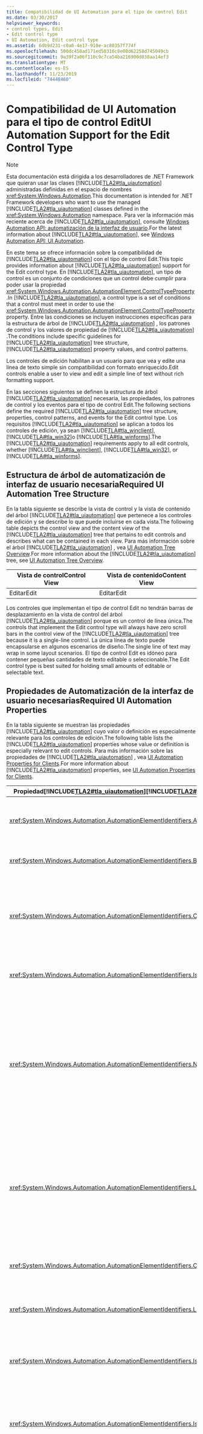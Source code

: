```yaml
---
title: Compatibilidad de UI Automation para el tipo de control Edit
ms.date: 03/30/2017
helpviewer_keywords:
- control types, Edit
- Edit control type
- UI Automation, Edit control type
ms.assetid: 6db9d231-c0a0-4e17-910e-ac80357f774f
ms.openlocfilehash: 500dc450ad171ed50316c8e08d62258d745049cb
ms.sourcegitcommit: 9a39f2a06f110c9c7ca54ba216900d038aa14ef3
ms.translationtype: MT
ms.contentlocale: es-ES
ms.lasthandoff: 11/23/2019
ms.locfileid: "74448460"
---
```

# <a name="ui-automation-support-for-the-edit-control-type"></a><span data-ttu-id="16788-102">Compatibilidad de UI Automation para el tipo de control Edit</span><span class="sxs-lookup"><span data-stu-id="16788-102">UI Automation Support for the Edit Control Type</span></span>

> [!NOTE]
> <span data-ttu-id="16788-103">Esta documentación está dirigida a los desarrolladores de .NET Framework que quieran usar las clases [!INCLUDE[TLA2#tla_uiautomation](../../../includes/tla2sharptla-uiautomation-md.md)] administradas definidas en el espacio de nombres <xref:System.Windows.Automation>.</span><span class="sxs-lookup"><span data-stu-id="16788-103">This documentation is intended for .NET Framework developers who want to use the managed [!INCLUDE[TLA2#tla_uiautomation](../../../includes/tla2sharptla-uiautomation-md.md)] classes defined in the <xref:System.Windows.Automation> namespace.</span></span> <span data-ttu-id="16788-104">Para ver la información más reciente acerca de [!INCLUDE[TLA2#tla_uiautomation](../../../includes/tla2sharptla-uiautomation-md.md)], consulte [Windows Automation API: automatización de la interfaz de usuario](/windows/win32/winauto/entry-uiauto-win32).</span><span class="sxs-lookup"><span data-stu-id="16788-104">For the latest information about [!INCLUDE[TLA2#tla_uiautomation](../../../includes/tla2sharptla-uiautomation-md.md)], see [Windows Automation API: UI Automation](/windows/win32/winauto/entry-uiauto-win32).</span></span>

<span data-ttu-id="16788-105">En este tema se ofrece información sobre la compatibilidad de [!INCLUDE[TLA2#tla_uiautomation](../../../includes/tla2sharptla-uiautomation-md.md)] con el tipo de control Edit.</span><span class="sxs-lookup"><span data-stu-id="16788-105">This topic provides information about [!INCLUDE[TLA2#tla_uiautomation](../../../includes/tla2sharptla-uiautomation-md.md)] support for the Edit control type.</span></span> <span data-ttu-id="16788-106">En [!INCLUDE[TLA2#tla_uiautomation](../../../includes/tla2sharptla-uiautomation-md.md)], un tipo de control es un conjunto de condiciones que un control debe cumplir para poder usar la propiedad <xref:System.Windows.Automation.AutomationElement.ControlTypeProperty> .</span><span class="sxs-lookup"><span data-stu-id="16788-106">In [!INCLUDE[TLA2#tla_uiautomation](../../../includes/tla2sharptla-uiautomation-md.md)], a control type is a set of conditions that a control must meet in order to use the <xref:System.Windows.Automation.AutomationElement.ControlTypeProperty> property.</span></span> <span data-ttu-id="16788-107">Entre las condiciones se incluyen instrucciones específicas para la estructura de árbol de [!INCLUDE[TLA2#tla_uiautomation](../../../includes/tla2sharptla-uiautomation-md.md)] , los patrones de control y los valores de propiedad de [!INCLUDE[TLA2#tla_uiautomation](../../../includes/tla2sharptla-uiautomation-md.md)] .</span><span class="sxs-lookup"><span data-stu-id="16788-107">The conditions include specific guidelines for [!INCLUDE[TLA2#tla_uiautomation](../../../includes/tla2sharptla-uiautomation-md.md)] tree structure, [!INCLUDE[TLA2#tla_uiautomation](../../../includes/tla2sharptla-uiautomation-md.md)] property values, and control patterns.</span></span>

<span data-ttu-id="16788-108">Los controles de edición habilitan a un usuario para que vea y edite una línea de texto simple sin compatibilidad con formato enriquecido.</span><span class="sxs-lookup"><span data-stu-id="16788-108">Edit controls enable a user to view and edit a simple line of text without rich formatting support.</span></span>

<span data-ttu-id="16788-109">En las secciones siguientes se definen la estructura de árbol [!INCLUDE[TLA2#tla_uiautomation](../../../includes/tla2sharptla-uiautomation-md.md)] necesaria, las propiedades, los patrones de control y los eventos para el tipo de control Edit.</span><span class="sxs-lookup"><span data-stu-id="16788-109">The following sections define the required [!INCLUDE[TLA2#tla_uiautomation](../../../includes/tla2sharptla-uiautomation-md.md)] tree structure, properties, control patterns, and events for the Edit control type.</span></span> <span data-ttu-id="16788-110">Los requisitos [!INCLUDE[TLA2#tla_uiautomation](../../../includes/tla2sharptla-uiautomation-md.md)] se aplican a todos los controles de edición, ya sean [!INCLUDE[TLA#tla_winclient](../../../includes/tlasharptla-winclient-md.md)], [!INCLUDE[TLA#tla_win32](../../../includes/tlasharptla-win32-md.md)]o [!INCLUDE[TLA#tla_winforms](../../../includes/tlasharptla-winforms-md.md)].</span><span class="sxs-lookup"><span data-stu-id="16788-110">The [!INCLUDE[TLA2#tla_uiautomation](../../../includes/tla2sharptla-uiautomation-md.md)] requirements apply to all edit controls, whether [!INCLUDE[TLA#tla_winclient](../../../includes/tlasharptla-winclient-md.md)], [!INCLUDE[TLA#tla_win32](../../../includes/tlasharptla-win32-md.md)], or [!INCLUDE[TLA#tla_winforms](../../../includes/tlasharptla-winforms-md.md)].</span></span>

<a name="Required_UI_Automation_Tree_Structure"></a>

## <a name="required-ui-automation-tree-structure"></a><span data-ttu-id="16788-111">Estructura de árbol de automatización de interfaz de usuario necesaria</span><span class="sxs-lookup"><span data-stu-id="16788-111">Required UI Automation Tree Structure</span></span>

<span data-ttu-id="16788-112">En la tabla siguiente se describe la vista de control y la vista de contenido del árbol [!INCLUDE[TLA2#tla_uiautomation](../../../includes/tla2sharptla-uiautomation-md.md)] que pertenece a los controles de edición y se describe lo que puede incluirse en cada vista.</span><span class="sxs-lookup"><span data-stu-id="16788-112">The following table depicts the control view and the content view of the [!INCLUDE[TLA2#tla_uiautomation](../../../includes/tla2sharptla-uiautomation-md.md)] tree that pertains to edit controls and describes what can be contained in each view.</span></span> <span data-ttu-id="16788-113">Para más información sobre el árbol [!INCLUDE[TLA2#tla_uiautomation](../../../includes/tla2sharptla-uiautomation-md.md)] , vea [UI Automation Tree Overview](ui-automation-tree-overview.md).</span><span class="sxs-lookup"><span data-stu-id="16788-113">For more information about the [!INCLUDE[TLA2#tla_uiautomation](../../../includes/tla2sharptla-uiautomation-md.md)] tree, see [UI Automation Tree Overview](ui-automation-tree-overview.md).</span></span>

|<span data-ttu-id="16788-114">Vista de control</span><span class="sxs-lookup"><span data-stu-id="16788-114">Control View</span></span>|<span data-ttu-id="16788-115">Vista de contenido</span><span class="sxs-lookup"><span data-stu-id="16788-115">Content View</span></span>|
|------------------|------------------|
|<span data-ttu-id="16788-116">Editar</span><span class="sxs-lookup"><span data-stu-id="16788-116">Edit</span></span>|<span data-ttu-id="16788-117">Editar</span><span class="sxs-lookup"><span data-stu-id="16788-117">Edit</span></span>|

<span data-ttu-id="16788-118">Los controles que implementan el tipo de control Edit no tendrán barras de desplazamiento en la vista de control del árbol [!INCLUDE[TLA2#tla_uiautomation](../../../includes/tla2sharptla-uiautomation-md.md)] porque es un control de línea única.</span><span class="sxs-lookup"><span data-stu-id="16788-118">The controls that implement the Edit control type will always have zero scroll bars in the control view of the [!INCLUDE[TLA2#tla_uiautomation](../../../includes/tla2sharptla-uiautomation-md.md)] tree because it is a single-line control.</span></span> <span data-ttu-id="16788-119">La única línea de texto puede encapsularse en algunos escenarios de diseño.</span><span class="sxs-lookup"><span data-stu-id="16788-119">The single line of text may wrap in some layout scenarios.</span></span> <span data-ttu-id="16788-120">El tipo de control Edit es idóneo para contener pequeñas cantidades de texto editable o seleccionable.</span><span class="sxs-lookup"><span data-stu-id="16788-120">The Edit control type is best suited for holding small amounts of editable or selectable text.</span></span>

<a name="Required_UI_Automation_Properties"></a>

## <a name="required-ui-automation-properties"></a><span data-ttu-id="16788-121">Propiedades de Automatización de la interfaz de usuario necesarias</span><span class="sxs-lookup"><span data-stu-id="16788-121">Required UI Automation Properties</span></span>

<span data-ttu-id="16788-122">En la tabla siguiente se muestran las propiedades [!INCLUDE[TLA2#tla_uiautomation](../../../includes/tla2sharptla-uiautomation-md.md)] cuyo valor o definición es especialmente relevante para los controles de edición.</span><span class="sxs-lookup"><span data-stu-id="16788-122">The following table lists the [!INCLUDE[TLA2#tla_uiautomation](../../../includes/tla2sharptla-uiautomation-md.md)] properties whose value or definition is especially relevant to edit controls.</span></span> <span data-ttu-id="16788-123">Para más información sobre las propiedades de [!INCLUDE[TLA2#tla_uiautomation](../../../includes/tla2sharptla-uiautomation-md.md)] , vea [UI Automation Properties for Clients](ui-automation-properties-for-clients.md).</span><span class="sxs-lookup"><span data-stu-id="16788-123">For more information about [!INCLUDE[TLA2#tla_uiautomation](../../../includes/tla2sharptla-uiautomation-md.md)] properties, see [UI Automation Properties for Clients](ui-automation-properties-for-clients.md).</span></span>

|<span data-ttu-id="16788-124">Propiedad[!INCLUDE[TLA2#tla_uiautomation](../../../includes/tla2sharptla-uiautomation-md.md)]</span><span class="sxs-lookup"><span data-stu-id="16788-124">[!INCLUDE[TLA2#tla_uiautomation](../../../includes/tla2sharptla-uiautomation-md.md)] Property</span></span>|<span data-ttu-id="16788-125">Valor</span><span class="sxs-lookup"><span data-stu-id="16788-125">Value</span></span>|<span data-ttu-id="16788-126">Notas</span><span class="sxs-lookup"><span data-stu-id="16788-126">Notes</span></span>|
|------------------------------------------------------------------------------------|-----------|-----------|
|<xref:System.Windows.Automation.AutomationElementIdentifiers.AutomationIdProperty>|<span data-ttu-id="16788-127">Vea las notas.</span><span class="sxs-lookup"><span data-stu-id="16788-127">See notes.</span></span>|<span data-ttu-id="16788-128">El valor de esta propiedad debe ser único en todos los controles de una aplicación.</span><span class="sxs-lookup"><span data-stu-id="16788-128">The value of this property needs to be unique across all controls in an application.</span></span>|
|<xref:System.Windows.Automation.AutomationElementIdentifiers.BoundingRectangleProperty>|<span data-ttu-id="16788-129">Vea las notas.</span><span class="sxs-lookup"><span data-stu-id="16788-129">See notes.</span></span>|<span data-ttu-id="16788-130">El rectángulo exterior que contiene el control completo.</span><span class="sxs-lookup"><span data-stu-id="16788-130">The outermost rectangle that contains the whole control.</span></span>|
|<xref:System.Windows.Automation.AutomationElementIdentifiers.ClickablePointProperty>|<span data-ttu-id="16788-131">Vea las notas.</span><span class="sxs-lookup"><span data-stu-id="16788-131">See notes.</span></span>|<span data-ttu-id="16788-132">El control de edición debe tener un punto en el que se pueda hacer clic que dé enfoque de entrada a la parte de edición del control cuando un usuario hace clic en el mouse allí.</span><span class="sxs-lookup"><span data-stu-id="16788-132">The edit control must have a clickable point that gives input focus to the edit portion of the control when a user clicks the mouse there.</span></span>|
|<xref:System.Windows.Automation.AutomationElementIdentifiers.IsKeyboardFocusableProperty>|<span data-ttu-id="16788-133">Vea las notas.</span><span class="sxs-lookup"><span data-stu-id="16788-133">See notes.</span></span>|<span data-ttu-id="16788-134">Si el control puede recibir el enfoque del teclado, debe admitir esta propiedad.</span><span class="sxs-lookup"><span data-stu-id="16788-134">If the control can receive keyboard focus, it must support this property.</span></span>|
|<xref:System.Windows.Automation.AutomationElementIdentifiers.NameProperty>|<span data-ttu-id="16788-135">Vea las notas.</span><span class="sxs-lookup"><span data-stu-id="16788-135">See notes.</span></span>|<span data-ttu-id="16788-136">El nombre del control de edición se genera normalmente desde una etiqueta de texto estático.</span><span class="sxs-lookup"><span data-stu-id="16788-136">The name of the edit control is typically generated from a static text label.</span></span> <span data-ttu-id="16788-137">Si no hay ninguna etiqueta de texto estático, el desarrollador de aplicaciones debe asignar un valor de propiedad para `Name` .</span><span class="sxs-lookup"><span data-stu-id="16788-137">If there is not a static text label, a property value for `Name` must be assigned by the application developer.</span></span> <span data-ttu-id="16788-138">La propiedad `Name` nunca debe incluir el contenido textual del control de edición.</span><span class="sxs-lookup"><span data-stu-id="16788-138">The `Name` property should never contain the textual contents of the edit control.</span></span>|
|<xref:System.Windows.Automation.AutomationElementIdentifiers.LabeledByProperty>|<span data-ttu-id="16788-139">Vea las notas.</span><span class="sxs-lookup"><span data-stu-id="16788-139">See notes.</span></span>|<span data-ttu-id="16788-140">Si hay una etiqueta de texto estático asociada al control, esta propiedad debe exponer una referencia a ese control.</span><span class="sxs-lookup"><span data-stu-id="16788-140">If there is a static text label associated with the control, then this property must expose a reference to that control.</span></span> <span data-ttu-id="16788-141">Si el control de texto es un subcomponente de otro control, no tendrá un conjunto de propiedades `LabeledBy` .</span><span class="sxs-lookup"><span data-stu-id="16788-141">If the text control is a subcomponent of another control, it will not have a `LabeledBy` property set.</span></span>|
|<xref:System.Windows.Automation.AutomationElementIdentifiers.ControlTypeProperty>|<span data-ttu-id="16788-142">Editar</span><span class="sxs-lookup"><span data-stu-id="16788-142">Edit</span></span>|<span data-ttu-id="16788-143">Este valor es el mismo para todos los marcos de trabajo [!INCLUDE[TLA2#tla_ui](../../../includes/tla2sharptla-ui-md.md)] .</span><span class="sxs-lookup"><span data-stu-id="16788-143">This value is the same for all [!INCLUDE[TLA2#tla_ui](../../../includes/tla2sharptla-ui-md.md)] frameworks.</span></span>|
|<xref:System.Windows.Automation.AutomationElementIdentifiers.LocalizedControlTypeProperty>|<span data-ttu-id="16788-144">"edición"</span><span class="sxs-lookup"><span data-stu-id="16788-144">"edit"</span></span>|<span data-ttu-id="16788-145">Cadena localizada que corresponde al tipo de control Edit.</span><span class="sxs-lookup"><span data-stu-id="16788-145">Localized string corresponding to the Edit control type.</span></span>|
|<xref:System.Windows.Automation.AutomationElementIdentifiers.IsContentElementProperty>|<span data-ttu-id="16788-146">True</span><span class="sxs-lookup"><span data-stu-id="16788-146">True</span></span>|<span data-ttu-id="16788-147">El control de edición siempre se incluye en la vista de contenido del árbol [!INCLUDE[TLA2#tla_uiautomation](../../../includes/tla2sharptla-uiautomation-md.md)] .</span><span class="sxs-lookup"><span data-stu-id="16788-147">The edit control is always included in the content view of the [!INCLUDE[TLA2#tla_uiautomation](../../../includes/tla2sharptla-uiautomation-md.md)] tree.</span></span>|
|<xref:System.Windows.Automation.AutomationElementIdentifiers.IsControlElementProperty>|<span data-ttu-id="16788-148">True</span><span class="sxs-lookup"><span data-stu-id="16788-148">True</span></span>|<span data-ttu-id="16788-149">El control de edición siempre se incluye en la vista de control del árbol [!INCLUDE[TLA2#tla_uiautomation](../../../includes/tla2sharptla-uiautomation-md.md)] .</span><span class="sxs-lookup"><span data-stu-id="16788-149">The edit control is always included in the control view of the [!INCLUDE[TLA2#tla_uiautomation](../../../includes/tla2sharptla-uiautomation-md.md)] tree.</span></span>|
|<xref:System.Windows.Automation.AutomationElementIdentifiers.IsPasswordProperty>|<span data-ttu-id="16788-150">Vea las notas.</span><span class="sxs-lookup"><span data-stu-id="16788-150">See notes.</span></span>|<span data-ttu-id="16788-151">Debe establecerse en true en controles de edición que contienen contraseñas.</span><span class="sxs-lookup"><span data-stu-id="16788-151">Must be set to true on edit controls that contain passwords.</span></span> <span data-ttu-id="16788-152">Si un control de edición contiene el contenido de la contraseña, esta propiedad se puede usar por un lector de pantalla para determinar si las pulsaciones de teclas se deben leer cuando el usuario las introduce.</span><span class="sxs-lookup"><span data-stu-id="16788-152">If an edit control does contain Password contents then this property can be used by a screen reader to determine whether keystrokes should be read out as the user types them.</span></span>|

<a name="Required_UI_Automation_Control_Patterns"></a>

## <a name="required-ui-automation-control-patterns-and-properties"></a><span data-ttu-id="16788-153">Propiedades y patrones de control de Automatización de la interfaz de usuario necesarios</span><span class="sxs-lookup"><span data-stu-id="16788-153">Required UI Automation Control Patterns and Properties</span></span>

<span data-ttu-id="16788-154">En la tabla siguiente se muestran los patrones de control que se deben admitir por todos los controles de edición.</span><span class="sxs-lookup"><span data-stu-id="16788-154">The following table lists the control patterns required to be supported by all edit controls.</span></span> <span data-ttu-id="16788-155">Para más información sobre los patrones de control, vea [UI Automation Control Patterns Overview](ui-automation-control-patterns-overview.md).</span><span class="sxs-lookup"><span data-stu-id="16788-155">For more information about control patterns, see [UI Automation Control Patterns Overview](ui-automation-control-patterns-overview.md).</span></span>

|<span data-ttu-id="16788-156">Patrón de control/propiedad de patrón de control</span><span class="sxs-lookup"><span data-stu-id="16788-156">Control Pattern/Control Pattern Property</span></span>|<span data-ttu-id="16788-157">Soporte técnico/valor</span><span class="sxs-lookup"><span data-stu-id="16788-157">Support/Value</span></span>|<span data-ttu-id="16788-158">Notas</span><span class="sxs-lookup"><span data-stu-id="16788-158">Notes</span></span>|
|-----------------------------------------------|--------------------|-----------|
|<xref:System.Windows.Automation.Provider.ITextProvider>|<span data-ttu-id="16788-159">Depende</span><span class="sxs-lookup"><span data-stu-id="16788-159">Depends</span></span>|<span data-ttu-id="16788-160">Los controles de edición deben admitir el patrón de control Text porque siempre debe haber información de texto detallada disponible para los clientes.</span><span class="sxs-lookup"><span data-stu-id="16788-160">Edit controls should support the Text control pattern because detailed text information should always be available for clients.</span></span>|
|<xref:System.Windows.Automation.Provider.IValueProvider>|<span data-ttu-id="16788-161">Depende</span><span class="sxs-lookup"><span data-stu-id="16788-161">Depends</span></span>|<span data-ttu-id="16788-162">Todos los controles de edición que toman una cadena deben exponer el patrón Value.</span><span class="sxs-lookup"><span data-stu-id="16788-162">All edit controls that take a string must expose the Value pattern.</span></span>|
|<xref:System.Windows.Automation.Provider.IValueProvider.IsReadOnly%2A>|<span data-ttu-id="16788-163">Vea las notas.</span><span class="sxs-lookup"><span data-stu-id="16788-163">See notes.</span></span>|<span data-ttu-id="16788-164">Se debe establecer esta propiedad para indicar si el control puede tener un valor establecido mediante programación o si es editable por el usuario.</span><span class="sxs-lookup"><span data-stu-id="16788-164">This property must be set to indicate whether the control can have a value set programmatically or is editable by the user.</span></span>|
|<xref:System.Windows.Automation.Provider.IValueProvider.Value%2A>|<span data-ttu-id="16788-165">Vea las notas.</span><span class="sxs-lookup"><span data-stu-id="16788-165">See notes.</span></span>|<span data-ttu-id="16788-166">Esta propiedad devolverá el contenido textual del control de edición.</span><span class="sxs-lookup"><span data-stu-id="16788-166">This property will return the textual contents of the edit control.</span></span> <span data-ttu-id="16788-167">Si la `IsPasswordProperty` se establece en `true`, esta propiedad debe provocar una `InvalidOperationException` cuando se solicite.</span><span class="sxs-lookup"><span data-stu-id="16788-167">If the `IsPasswordProperty` is set to `true`, this property must raise an `InvalidOperationException` when requested.</span></span>|
|<xref:System.Windows.Automation.Provider.IRangeValueProvider>|<span data-ttu-id="16788-168">Depende</span><span class="sxs-lookup"><span data-stu-id="16788-168">Depends</span></span>|<span data-ttu-id="16788-169">Todos los controles de edición que toman un intervalo numérico deben exponer el patrón de control Range Value.</span><span class="sxs-lookup"><span data-stu-id="16788-169">All edit controls that take a numeric range must expose Range Value control pattern.</span></span>|
|<xref:System.Windows.Automation.Provider.IRangeValueProvider.Minimum%2A>|<span data-ttu-id="16788-170">Vea las notas.</span><span class="sxs-lookup"><span data-stu-id="16788-170">See notes.</span></span>|<span data-ttu-id="16788-171">Esta propiedad debe ser el valor mínimo en el que se puede establecer el contenido del control de edición.</span><span class="sxs-lookup"><span data-stu-id="16788-171">This property must be the smallest value that the edit control's contents can be set to.</span></span>|
|<xref:System.Windows.Automation.Provider.IRangeValueProvider.Maximum%2A>|<span data-ttu-id="16788-172">Vea las notas.</span><span class="sxs-lookup"><span data-stu-id="16788-172">See notes.</span></span>|<span data-ttu-id="16788-173">Esta propiedad debe ser el valor máximo en el que se puede establecer el contenido del control de edición.</span><span class="sxs-lookup"><span data-stu-id="16788-173">This property must be the largest value that the edit control's contents can be set to.</span></span>|
|<xref:System.Windows.Automation.Provider.IRangeValueProvider.SmallChange%2A>|<span data-ttu-id="16788-174">Vea las notas.</span><span class="sxs-lookup"><span data-stu-id="16788-174">See notes.</span></span>|<span data-ttu-id="16788-175">Esta propiedad debe indicar el número de posiciones decimales en el que se puede establecer el valor.</span><span class="sxs-lookup"><span data-stu-id="16788-175">This property must indicate the number of decimal places that the value can be set to.</span></span> <span data-ttu-id="16788-176">Si la edición solo acepta enteros, la `SmallChangeProperty` debe ser 1.</span><span class="sxs-lookup"><span data-stu-id="16788-176">If the edit only take integers, the `SmallChangeProperty` must be 1.</span></span> <span data-ttu-id="16788-177">Si la edición acepta un intervalo de entre 1,0 y 2,0, la `SmallChangeProperty` debe ser 0,1.</span><span class="sxs-lookup"><span data-stu-id="16788-177">If the edit takes a range from 1.0 to 2.0, then the `SmallChangeProperty` must be 0.1.</span></span> <span data-ttu-id="16788-178">Si el control de edición acepta un intervalo de entre 1,0 y 2,0, la `SmallChangeProperty` debe ser 0,001.</span><span class="sxs-lookup"><span data-stu-id="16788-178">If the edit control takes a range from 1.00 to 2.00 then the `SmallChangeProperty` must be 0.001.</span></span>|
|<xref:System.Windows.Automation.Provider.IRangeValueProvider.LargeChange%2A>|`Null`|<span data-ttu-id="16788-179">Esta propiedad no necesita exponerse en un control de edición.</span><span class="sxs-lookup"><span data-stu-id="16788-179">This property does not need to be exposed on an edit control.</span></span>|
|<xref:System.Windows.Automation.Provider.IRangeValueProvider.Value%2A>|<span data-ttu-id="16788-180">Vea las notas.</span><span class="sxs-lookup"><span data-stu-id="16788-180">See notes.</span></span>|<span data-ttu-id="16788-181">Esta propiedad indicará el contenido numérico del control de edición.</span><span class="sxs-lookup"><span data-stu-id="16788-181">This property will indicate the numeric contents of the edit control.</span></span> <span data-ttu-id="16788-182">Cuando se establece un valor más preciso por un cliente [!INCLUDE[TLA2#tla_uiautomation](../../../includes/tla2sharptla-uiautomation-md.md)] dentro de los intervalos especificados en las propiedades `Minimum` y `Maximum` , la propiedad Value se redondeará automáticamente al valor aceptado más cercano.</span><span class="sxs-lookup"><span data-stu-id="16788-182">When a more precise value is set by a [!INCLUDE[TLA2#tla_uiautomation](../../../includes/tla2sharptla-uiautomation-md.md)] client within the ranges specified in the `Minimum` and `Maximum` properties, the Value property will automatically be rounded to the closest accepted value.</span></span>|

<a name="Required_UI_Automation_Events"></a>

## <a name="required-ui-automation-events"></a><span data-ttu-id="16788-183">Eventos de automatización de la interfaz de usuario necesarios</span><span class="sxs-lookup"><span data-stu-id="16788-183">Required UI Automation Events</span></span>

<span data-ttu-id="16788-184">En la tabla siguiente se muestran los eventos [!INCLUDE[TLA2#tla_uiautomation](../../../includes/tla2sharptla-uiautomation-md.md)] que se deben admitir por todos los controles de edición.</span><span class="sxs-lookup"><span data-stu-id="16788-184">The following table lists the [!INCLUDE[TLA2#tla_uiautomation](../../../includes/tla2sharptla-uiautomation-md.md)] events required to be supported by all edit controls.</span></span> <span data-ttu-id="16788-185">Para más información sobre eventos, vea [UI Automation Events Overview](ui-automation-events-overview.md).</span><span class="sxs-lookup"><span data-stu-id="16788-185">For more information about events, see [UI Automation Events Overview](ui-automation-events-overview.md).</span></span>

|<span data-ttu-id="16788-186">o[!INCLUDE[TLA2#tla_uiautomation](../../../includes/tla2sharptla-uiautomation-md.md)]</span><span class="sxs-lookup"><span data-stu-id="16788-186">[!INCLUDE[TLA2#tla_uiautomation](../../../includes/tla2sharptla-uiautomation-md.md)] Event</span></span>|<span data-ttu-id="16788-187">Compatibilidad</span><span class="sxs-lookup"><span data-stu-id="16788-187">Support</span></span>|<span data-ttu-id="16788-188">Notas</span><span class="sxs-lookup"><span data-stu-id="16788-188">Notes</span></span>|
|---------------------------------------------------------------------------------|-------------|-----------|
|<xref:System.Windows.Automation.SelectionPatternIdentifiers.InvalidatedEvent>|<span data-ttu-id="16788-189">Requerido</span><span class="sxs-lookup"><span data-stu-id="16788-189">Required</span></span>|<span data-ttu-id="16788-190">Ninguno</span><span class="sxs-lookup"><span data-stu-id="16788-190">None</span></span>|
|<xref:System.Windows.Automation.TextPatternIdentifiers.TextSelectionChangedEvent>|<span data-ttu-id="16788-191">Requerido</span><span class="sxs-lookup"><span data-stu-id="16788-191">Required</span></span>|<span data-ttu-id="16788-192">Ninguno</span><span class="sxs-lookup"><span data-stu-id="16788-192">None</span></span>|
|<xref:System.Windows.Automation.TextPatternIdentifiers.TextChangedEvent>|<span data-ttu-id="16788-193">Requerido</span><span class="sxs-lookup"><span data-stu-id="16788-193">Required</span></span>|<span data-ttu-id="16788-194">Ninguno</span><span class="sxs-lookup"><span data-stu-id="16788-194">None</span></span>|
|<span data-ttu-id="16788-195">Evento de cambio de propiedad<xref:System.Windows.Automation.AutomationElementIdentifiers.BoundingRectangleProperty> .</span><span class="sxs-lookup"><span data-stu-id="16788-195"><xref:System.Windows.Automation.AutomationElementIdentifiers.BoundingRectangleProperty> property-changed event.</span></span>|<span data-ttu-id="16788-196">Requerido</span><span class="sxs-lookup"><span data-stu-id="16788-196">Required</span></span>|<span data-ttu-id="16788-197">Ninguno</span><span class="sxs-lookup"><span data-stu-id="16788-197">None</span></span>|
|<span data-ttu-id="16788-198">Evento de cambio de propiedad<xref:System.Windows.Automation.AutomationElementIdentifiers.IsOffscreenProperty> .</span><span class="sxs-lookup"><span data-stu-id="16788-198"><xref:System.Windows.Automation.AutomationElementIdentifiers.IsOffscreenProperty> property-changed event.</span></span>|<span data-ttu-id="16788-199">Requerido</span><span class="sxs-lookup"><span data-stu-id="16788-199">Required</span></span>|<span data-ttu-id="16788-200">Ninguno</span><span class="sxs-lookup"><span data-stu-id="16788-200">None</span></span>|
|<span data-ttu-id="16788-201">Evento de cambio de propiedad<xref:System.Windows.Automation.AutomationElementIdentifiers.IsEnabledProperty> .</span><span class="sxs-lookup"><span data-stu-id="16788-201"><xref:System.Windows.Automation.AutomationElementIdentifiers.IsEnabledProperty> property-changed event.</span></span>|<span data-ttu-id="16788-202">Requerido</span><span class="sxs-lookup"><span data-stu-id="16788-202">Required</span></span>|<span data-ttu-id="16788-203">Ninguno</span><span class="sxs-lookup"><span data-stu-id="16788-203">None</span></span>|
|<span data-ttu-id="16788-204">Evento de cambio de propiedad<xref:System.Windows.Automation.AutomationElementIdentifiers.NameProperty> .</span><span class="sxs-lookup"><span data-stu-id="16788-204"><xref:System.Windows.Automation.AutomationElementIdentifiers.NameProperty> property-changed event.</span></span>|<span data-ttu-id="16788-205">Requerido</span><span class="sxs-lookup"><span data-stu-id="16788-205">Required</span></span>|<span data-ttu-id="16788-206">Ninguno</span><span class="sxs-lookup"><span data-stu-id="16788-206">None</span></span>|
|<span data-ttu-id="16788-207">Evento de cambio de propiedad<xref:System.Windows.Automation.ValuePatternIdentifiers.ValueProperty> .</span><span class="sxs-lookup"><span data-stu-id="16788-207"><xref:System.Windows.Automation.ValuePatternIdentifiers.ValueProperty> property-changed event.</span></span>|<span data-ttu-id="16788-208">Depende</span><span class="sxs-lookup"><span data-stu-id="16788-208">Depends</span></span>|<span data-ttu-id="16788-209">Ninguno</span><span class="sxs-lookup"><span data-stu-id="16788-209">None</span></span>|
|<span data-ttu-id="16788-210">Evento de cambio de propiedad<xref:System.Windows.Automation.ScrollPatternIdentifiers.HorizontallyScrollableProperty> .</span><span class="sxs-lookup"><span data-stu-id="16788-210"><xref:System.Windows.Automation.ScrollPatternIdentifiers.HorizontallyScrollableProperty> property-changed event.</span></span>|<span data-ttu-id="16788-211">Never</span><span class="sxs-lookup"><span data-stu-id="16788-211">Never</span></span>|<span data-ttu-id="16788-212">Ninguno</span><span class="sxs-lookup"><span data-stu-id="16788-212">None</span></span>|
|<span data-ttu-id="16788-213">Evento de cambio de propiedad<xref:System.Windows.Automation.ScrollPatternIdentifiers.HorizontalScrollPercentProperty> .</span><span class="sxs-lookup"><span data-stu-id="16788-213"><xref:System.Windows.Automation.ScrollPatternIdentifiers.HorizontalScrollPercentProperty> property-changed event.</span></span>|<span data-ttu-id="16788-214">Never</span><span class="sxs-lookup"><span data-stu-id="16788-214">Never</span></span>|<span data-ttu-id="16788-215">Ninguno</span><span class="sxs-lookup"><span data-stu-id="16788-215">None</span></span>|
|<span data-ttu-id="16788-216">Evento de cambio de propiedad<xref:System.Windows.Automation.ScrollPatternIdentifiers.HorizontalViewSizeProperty> .</span><span class="sxs-lookup"><span data-stu-id="16788-216"><xref:System.Windows.Automation.ScrollPatternIdentifiers.HorizontalViewSizeProperty> property-changed event.</span></span>|<span data-ttu-id="16788-217">Never</span><span class="sxs-lookup"><span data-stu-id="16788-217">Never</span></span>|<span data-ttu-id="16788-218">Ninguno</span><span class="sxs-lookup"><span data-stu-id="16788-218">None</span></span>|
|<span data-ttu-id="16788-219">Evento de cambio de propiedad<xref:System.Windows.Automation.ScrollPatternIdentifiers.VerticalScrollPercentProperty> .</span><span class="sxs-lookup"><span data-stu-id="16788-219"><xref:System.Windows.Automation.ScrollPatternIdentifiers.VerticalScrollPercentProperty> property-changed event.</span></span>|<span data-ttu-id="16788-220">Never</span><span class="sxs-lookup"><span data-stu-id="16788-220">Never</span></span>|<span data-ttu-id="16788-221">Ninguno</span><span class="sxs-lookup"><span data-stu-id="16788-221">None</span></span>|
|<span data-ttu-id="16788-222">Evento de cambio de propiedad<xref:System.Windows.Automation.ScrollPatternIdentifiers.VerticallyScrollableProperty> .</span><span class="sxs-lookup"><span data-stu-id="16788-222"><xref:System.Windows.Automation.ScrollPatternIdentifiers.VerticallyScrollableProperty> property-changed event.</span></span>|<span data-ttu-id="16788-223">Never</span><span class="sxs-lookup"><span data-stu-id="16788-223">Never</span></span>|<span data-ttu-id="16788-224">Ninguno</span><span class="sxs-lookup"><span data-stu-id="16788-224">None</span></span>|
|<span data-ttu-id="16788-225">Evento de cambio de propiedad<xref:System.Windows.Automation.ScrollPatternIdentifiers.VerticalViewSizeProperty> .</span><span class="sxs-lookup"><span data-stu-id="16788-225"><xref:System.Windows.Automation.ScrollPatternIdentifiers.VerticalViewSizeProperty> property-changed event.</span></span>|<span data-ttu-id="16788-226">Never</span><span class="sxs-lookup"><span data-stu-id="16788-226">Never</span></span>|<span data-ttu-id="16788-227">Ninguno</span><span class="sxs-lookup"><span data-stu-id="16788-227">None</span></span>|
|<span data-ttu-id="16788-228">Evento de cambio de propiedad<xref:System.Windows.Automation.RangeValuePatternIdentifiers.ValueProperty> .</span><span class="sxs-lookup"><span data-stu-id="16788-228"><xref:System.Windows.Automation.RangeValuePatternIdentifiers.ValueProperty> property-changed event.</span></span>|<span data-ttu-id="16788-229">Depende</span><span class="sxs-lookup"><span data-stu-id="16788-229">Depends</span></span>|<span data-ttu-id="16788-230">Si el control admite el patrón de control Range Value, debe admitir este evento.</span><span class="sxs-lookup"><span data-stu-id="16788-230">If the control supports the range Value control pattern, it must support this event.</span></span>|
|<xref:System.Windows.Automation.AutomationElementIdentifiers.AutomationFocusChangedEvent>|<span data-ttu-id="16788-231">Requerido</span><span class="sxs-lookup"><span data-stu-id="16788-231">Required</span></span>|<span data-ttu-id="16788-232">Ninguno</span><span class="sxs-lookup"><span data-stu-id="16788-232">None</span></span>|
|<xref:System.Windows.Automation.AutomationElementIdentifiers.StructureChangedEvent>|<span data-ttu-id="16788-233">Requerido</span><span class="sxs-lookup"><span data-stu-id="16788-233">Required</span></span>|<span data-ttu-id="16788-234">Ninguno</span><span class="sxs-lookup"><span data-stu-id="16788-234">None</span></span>|

## <a name="see-also"></a><span data-ttu-id="16788-235">Vea también</span><span class="sxs-lookup"><span data-stu-id="16788-235">See also</span></span>

- <xref:System.Windows.Automation.ControlType.Edit>
- [<span data-ttu-id="16788-236">Información general sobre tipos de control de Automatización de la interfaz de usuario</span><span class="sxs-lookup"><span data-stu-id="16788-236">UI Automation Control Types Overview</span></span>](ui-automation-control-types-overview.md)
- [<span data-ttu-id="16788-237">Información general sobre la Automatización de la interfaz de usuario</span><span class="sxs-lookup"><span data-stu-id="16788-237">UI Automation Overview</span></span>](ui-automation-overview.md)
